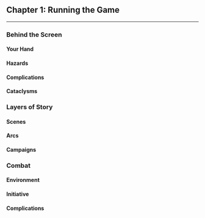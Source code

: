 ## Chapter 1: Running the Game
---

### Behind the Screen

#### Your Hand

#### Hazards

#### Complications

#### Cataclysms

### Layers of Story

#### Scenes

#### Arcs

#### Campaigns

### Combat

#### Environment

#### Initiative

#### Complications